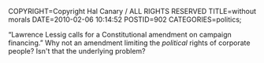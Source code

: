 COPYRIGHT=Copyright Hal Canary / ALL RIGHTS RESERVED
TITLE=without morals
DATE=2010-02-06 10:14:52
POSTID=902
CATEGORIES=politics;

“Lawrence Lessig calls for a Constitutional amendment on campaign financing.” Why not an amendment limiting the _political_ rights of corporate people? Isn't that the underlying problem?
